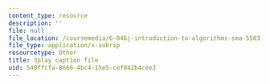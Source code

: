 ```yaml
---
content_type: resource
description: ''
file: null
file_location: /coursemedia/6-046j-introduction-to-algorithms-sma-5503-fall-2005/540ffcfa86664bc415e5cef042b4cee3_JPyuH4qXLZ0.srt
file_type: application/x-subrip
resourcetype: Other
title: 3play caption file
uid: 540ffcfa-8666-4bc4-15e5-cef042b4cee3
---
```

